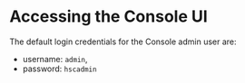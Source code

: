 # Accessing the Console UI

The default login credentials for the Console admin user are:

 - username: `admin`,
 - password: `hscadmin`
 
